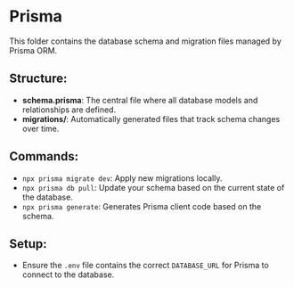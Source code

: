 # Prisma

This folder contains the database schema and migration files managed by Prisma ORM.

## Structure:
- **schema.prisma**: The central file where all database models and relationships are defined.
- **migrations/**: Automatically generated files that track schema changes over time.

## Commands:
- `npx prisma migrate dev`: Apply new migrations locally.
- `npx prisma db pull`: Update your schema based on the current state of the database.
- `npx prisma generate`: Generates Prisma client code based on the schema.

## Setup:
- Ensure the `.env` file contains the correct `DATABASE_URL` for Prisma to connect to the database.